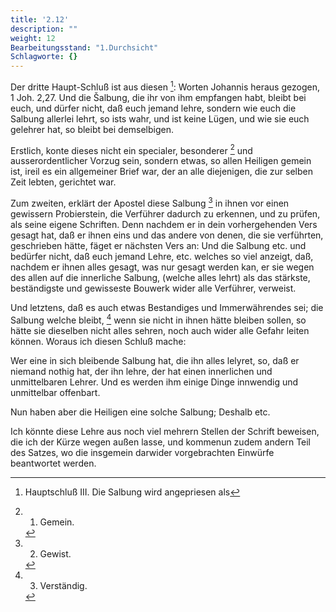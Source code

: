 ```yaml
---
title: '2.12'
description: ""
weight: 12
Bearbeitungsstand: "1.Durchsicht"
Schlagworte: {}
---
```

<!-- Seite 89 -->


Der dritte Haupt-Schluß ist aus diesen [^k2r38]:
Worten Johannis heraus gezogen, 1 Joh. 2,27.
Und die Šalbung, die ihr von ihm empfangen
habt, bleibt bei euch, und dürfer nicht, daß euch
jemand lehre, sondern wie euch die Salbung allerlei
lehrt, so ists wahr, und ist keine Lügen,
und wie sie euch gelehrer hat, so bleibt bei demselbigen.
<!-- Seite 90 -->

Erstlich, konte dieses nicht ein specialer, besonderer [^k2r39]
und ausserordentlicher Vorzug sein, sondern etwas, so
allen Heiligen gemein ist, ireil es ein allgemeiner Brief
war, der an alle diejenigen, die zur selben Zeit lebten,
gerichtet war.

Zum zweiten, erklärt der Apostel diese Salbung [^k2r40]
in ihnen vor einen gewissern Probierstein, die Verführer
dadurch zu erkennen, und zu prüfen, als seine eigene
Schriften. Denn nachdem er in dein vorhergehenden
Vers gesagt hat, daß er ihnen eins und das andere von
denen, die sie verführten, geschrieben hätte, fäget er
nächsten Vers an: Und die Salbung etc. und bedürfer
nicht, daß euch jemand Lehre, etc. welches
so viel anzeigt, daß, nachdem er ihnen alles gesagt,
was nur gesagt werden kan, er sie wegen des allen auf
die innerliche Salbung, (welche alles lehrt) als das
stärkste, beständigste und gewisseste Bouwerk wider
alle Verführer, verweist.

Und letztens, daß es auch etwas Bestandiges und
Immerwährendes sei; die Salbung welche bleibt, [^k2r41]
wenn sie nicht in ihnen hätte bleiben sollen, so hätte
sie dieselben nicht alles sehren, noch auch wider alle Gefahr
leiten können. Woraus ich diesen Schluß mache:

Wer eine in sich bleibende Salbung hat, die ihn alles
lelyret, so, daß er niemand nothig hat, der ihn lehre, der
hat einen innerlichen und unmittelbaren Lehrer. Und
es werden ihm einige Dinge innwendig und unmittelbar
offenbart.

Nun haben aber die Heiligen eine solche Salbung;
Deshalb
 etc.

Ich könnte diese Lehre aus noch viel mehrern Stellen
der Schrift beweisen, die ich der Kürze wegen außen
lasse, und kommenun zudem andern Teil des Satzes,
wo die insgemein darwider vorgebrachten Einwürfe
beantwortet werden.
<!-- Seite 91 -->


[^k2r38]: Hauptschluß III. Die Salbung wird angepriesen als
[^k2r39]: 1. Gemein.
[^k2r40]: 2. Gewist.
[^k2r41]: 3. Verständig.